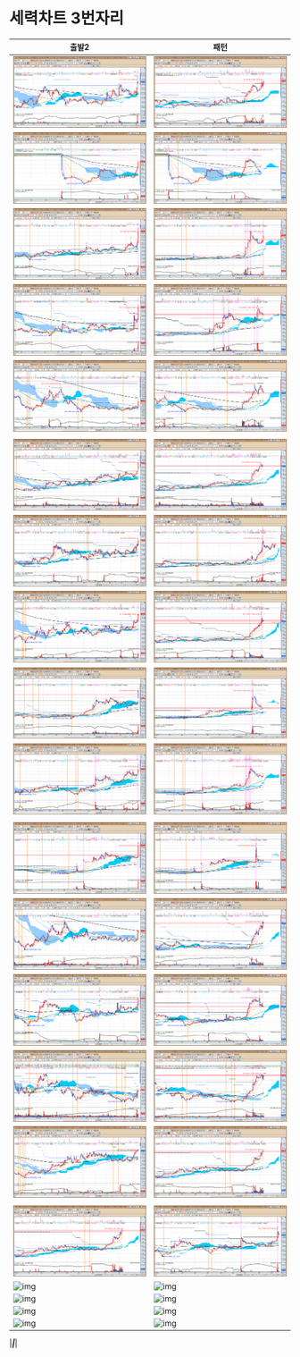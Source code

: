 # 세력차트 3번자리



| 출발2 | 패턴 |
|-----|-----|
| ![img](./chart/세력차트_01.png) | ![img](./chart/세력차트_02.png) |
| ![img](./chart/세력차트_03.png) | ![img](./chart/세력차트_04.png) |
| ![img](./chart/세력차트_05.png) | ![img](./chart/세력차트_06.png) |
| ![img](./chart/세력차트_07.png) | ![img](./chart/세력차트_08.png) |
| ![img](./chart/세력차트_09.png) | ![img](./chart/세력차트_10.png) |
| | |
| ![img](./chart/세력차트_11.png) | ![img](./chart/세력차트_12.png) |
| ![img](./chart/세력차트_13.png) | ![img](./chart/세력차트_14.png) |
| ![img](./chart/세력차트_15.png) | ![img](./chart/세력차트_16.png) |
| ![img](./chart/세력차트_17.png) | ![img](./chart/세력차트_18.png) |
| ![img](./chart/세력차트_19.png) | ![img](./chart/세력차트_20.png) |
| | |
| ![img](./chart/세력차트_21.png) | ![img](./chart/세력차트_22.png) |
| ![img](./chart/세력차트_23.png) | ![img](./chart/세력차트_24.png) |
| ![img](./chart/세력차트_25.png) | ![img](./chart/세력차트_26.png) |
| ![img](./chart/세력차트_27.png) | ![img](./chart/세력차트_28.png) |
| ![img](./chart/세력차트_29.png) | ![img](./chart/세력차트_30.png) |
| | |
| ![img](./chart/세력차트_31.png) | ![img](./chart/세력차트_32.png) |
| ![img](./chart/세력차트_33.png) | ![img](./chart/세력차트_34.png) |
| ![img](./chart/세력차트_35.png) | ![img](./chart/세력차트_36.png) |
| ![img](./chart/세력차트_37.png) | ![img](./chart/세력차트_38.png) |
| ![img](./chart/세력차트_39.png) | ![img](./chart/세력차트_40.png) |

|*******************************************************************|*******************************************************************|
